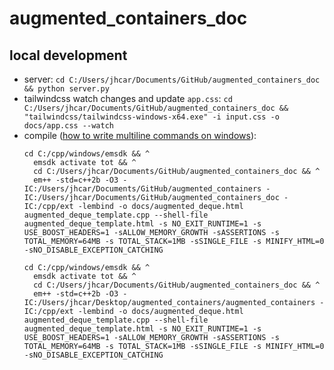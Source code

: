 # augmented_containers_doc

## local development

- server: `cd C:/Users/jhcar/Documents/GitHub/augmented_containers_doc && python server.py`
- tailwindcss watch changes and update `app.css`: `cd C:/Users/jhcar/Documents/GitHub/augmented_containers_doc && "tailwindcss/tailwindcss-windows-x64.exe" -i input.css -o docs/app.css --watch`
- compile ([how to write multiline commands on windows](https://stackoverflow.com/a/72988250)):
  ```winbatch
  cd C:/cpp/windows/emsdk && ^
    emsdk activate tot && ^
    cd C:/Users/jhcar/Documents/GitHub/augmented_containers_doc && ^
    em++ -std=c++2b -O3 -IC:/Users/jhcar/Documents/GitHub/augmented_containers -IC:/Users/jhcar/Documents/GitHub/augmented_containers_doc -IC:/cpp/ext -lembind -o docs/augmented_deque.html augmented_deque_template.cpp --shell-file augmented_deque_template.html -s NO_EXIT_RUNTIME=1 -s USE_BOOST_HEADERS=1 -sALLOW_MEMORY_GROWTH -sASSERTIONS -s TOTAL_MEMORY=64MB -s TOTAL_STACK=1MB -sSINGLE_FILE -s MINIFY_HTML=0 -sNO_DISABLE_EXCEPTION_CATCHING
  ```
  ```winbatch
  cd C:/cpp/windows/emsdk && ^
    emsdk activate tot && ^
    cd C:/Users/jhcar/Documents/GitHub/augmented_containers_doc && ^
    em++ -std=c++2b -O3 -IC:/Users/jhcar/Desktop/augmented_containers/augmented_containers -IC:/cpp/ext -lembind -o docs/augmented_deque.html augmented_deque_template.cpp --shell-file augmented_deque_template.html -s NO_EXIT_RUNTIME=1 -s USE_BOOST_HEADERS=1 -sALLOW_MEMORY_GROWTH -sASSERTIONS -s TOTAL_MEMORY=64MB -s TOTAL_STACK=1MB -sSINGLE_FILE -s MINIFY_HTML=0 -sNO_DISABLE_EXCEPTION_CATCHING
  ```
